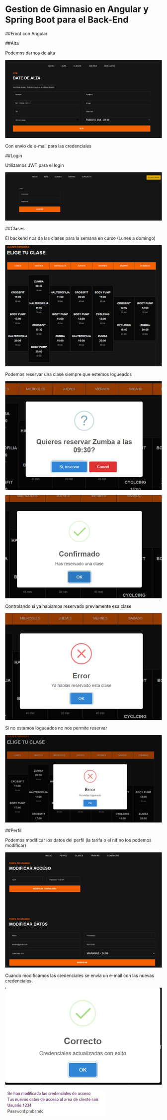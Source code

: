 # Gestion de Gimnasio en Angular y Spring Boot para el Back-End

##Front con Angular

##Alta

Podemos darnos de alta

![alta](https://github.com/MulDeveloper/GymClient/blob/develop/alta.png?raw=true)

Con envio de e-mail para las credenciales

##Login

Utilizamos JWT para el login

![login](https://github.com/MulDeveloper/GymClient/blob/develop/login.png?raw=true)

##Clases

El backend nos da las clases para la semana en curso (Lunes a domingo)

![clases](https://github.com/MulDeveloper/GymClient/blob/develop/clases.png?raw=true)

Podemos reservar una clase siempre que estemos logueados

![reserva](https://github.com/MulDeveloper/GymClient/blob/develop/reserva.png?raw=true)

![reser](https://github.com/MulDeveloper/GymClient/blob/develop/reservado.png?raw=true)

Controlando si ya habiamos reservado previamente esa clase

![reservado](https://github.com/MulDeveloper/GymClient/blob/develop/yareservado.png?raw=true)

Si no estamos logueados no nos permite reservar

![nologi](https://github.com/MulDeveloper/GymClient/blob/develop/nologueado.png?raw=true
)

##Perfil 

Podemos modificar los datos del perfil (la tarifa o el nif no los podemos modificar)

![perfil](https://github.com/MulDeveloper/GymClient/blob/develop/perfil.png?raw=true)

Cuando modificamos las credenciales se envia un e-mail con las nuevas credenciales.

![cred](https://github.com/MulDeveloper/GymClient/blob/develop/credenciales.png?raw=true
)

![email](https://github.com/MulDeveloper/GymClient/blob/develop/email.png?raw=true
)

